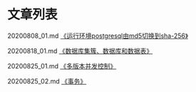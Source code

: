 # 文章列表

20200808_01.md [《运行环境postgresql由md5切换到sha-256》](https://github.com/bertramcheng/blog/blob/master/pg/20200808_01.md)

20200818_01.md [《数据库集簇、数据库和数据表》](https://github.com/bertramcheng/blog/blob/master/pg/20200818_01.md)

20200825_01.md [《多版本并发控制》](https://github.com/bertramcheng/blog/blob/master/pg/20200825_01.md)

20200825_02.md [《事务》](https://github.com/bertramcheng/blog/blob/master/pg/20200825_02.md)
